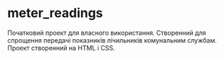 # meter_readings

Початковий проект для власного використання.
Створенний для спрощення передачі показників лічильників комунальним службам.
Проект створенний на HTML і CSS.
